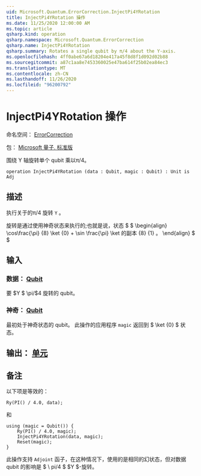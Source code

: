 ```yaml
---
uid: Microsoft.Quantum.ErrorCorrection.InjectPi4YRotation
title: InjectPi4YRotation 操作
ms.date: 11/25/2020 12:00:00 AM
ms.topic: article
qsharp.kind: operation
qsharp.namespace: Microsoft.Quantum.ErrorCorrection
qsharp.name: InjectPi4YRotation
qsharp.summary: Rotates a single qubit by π/4 about the Y-axis.
ms.openlocfilehash: 4ff0abe67a6d18204e417a45f8d8f1d092d02b88
ms.sourcegitcommit: a87c1aa8e7453360025e47ba614f25b02ea84ec3
ms.translationtype: MT
ms.contentlocale: zh-CN
ms.lasthandoff: 11/26/2020
ms.locfileid: "96200792"
---
```

# <a name="injectpi4yrotation-operation"></a>InjectPi4YRotation 操作

命名空间： [ErrorCorrection](xref:Microsoft.Quantum.ErrorCorrection)

包： [Microsoft 量子. 标准版](https://nuget.org/packages/Microsoft.Quantum.Standard)


围绕 Y 轴旋转单个 qubit 乘以π/4。

```qsharp
operation InjectPi4YRotation (data : Qubit, magic : Qubit) : Unit is Adj
```


## <a name="description"></a>描述

执行关于的π/4 旋转 `Y` 。

旋转是通过使用神奇状态来执行的;也就是说，状态 $ $ \begin{align} \cos\frac{\pi} {8} \ket {0} + \sin \frac{\pi} \ket 的副本 {8} {1} 。
\end{align} $ $

## <a name="input"></a>输入

### <a name="data--qubit"></a>数据： [Qubit](xref:microsoft.quantum.lang-ref.qubit)

要 $Y $ \pi/$4 旋转的 qubit。


### <a name="magic--qubit"></a>神奇： [Qubit](xref:microsoft.quantum.lang-ref.qubit)

最初处于神奇状态的 qubit。 此操作的应用程序 `magic` 返回到 $ \ket {0} $ 状态。



## <a name="output--unit"></a>输出： [单元](xref:microsoft.quantum.lang-ref.unit)



## <a name="remarks"></a>备注

以下项是等效的：

```qsharp
Ry(PI() / 4.0, data);
```

和

```qsharp
using (magic = Qubit()) {
    Ry(PI() / 4.0, magic);
    InjectPi4YRotation(data, magic);
    Reset(magic);
}
```

此操作支持 `Adjoint` 函子，在这种情况下，使用的是相同的幻状态，但对数据 qubit 的影响是 $ \ pi/4 $ $Y $-旋转。